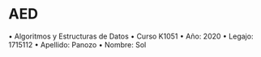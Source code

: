# AED
• Algoritmos y Estructuras de Datos
• Curso K1051
• Año: 2020
• Legajo: 1715112
• Apellido: Panozo
• Nombre: Sol
